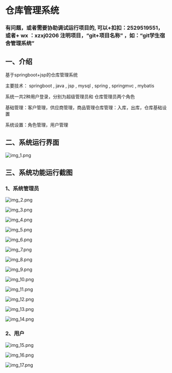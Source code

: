 # 仓库管理系统

### 有问题，或者需要协助调试运行项目的, 可以+扣扣：2529519551，或者+ wx ：xzxj0206  注明项目，“git+项目名称” ，如：“git学生宿舍管理系统”

## 一、介绍

基于springboot+jsp的仓库管理系统

主要技术： springboot , java , jsp , mysql , spring , springmvc , mybatis 

系统一共2种用户登录，分别为超级管理员和 仓库管理员两个角色

基础管理：客户管理，供应商管理，商品管理仓库管理：入库，出库，仓库基础设置

系统设置：角色管理，用户管理

## 二、系统运行界面

![img_1.png](imgs/img_1.png)

## 三、系统功能运行截图

### 1、系统管理员

![img_2.png](imgs/img_2.png)

![img_3.png](imgs/img_3.png)

![img_4.png](imgs/img_4.png)

![img_5.png](imgs/img_5.png)

![img_6.png](imgs/img_6.png)

![img_7.png](imgs/img_7.png)

![img_8.png](imgs/img_8.png)

![img_9.png](imgs/img_9.png)

![img_10.png](imgs/img_10.png)

![img_11.png](imgs/img_11.png)

![img_12.png](imgs/img_12.png)

![img_13.png](imgs/img_13.png)

![img_14.png](imgs/img_14.png)


### 2、用户

![img_15.png](imgs/img_15.png)

![img_16.png](imgs/img_16.png)

![img_17.png](imgs/img_17.png)

